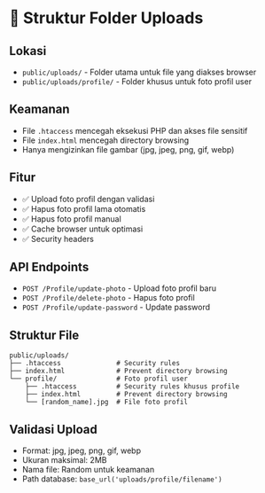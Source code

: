 # 📁 Struktur Folder Uploads

## Lokasi

- `public/uploads/` - Folder utama untuk file yang diakses browser
- `public/uploads/profile/` - Folder khusus untuk foto profil user

## Keamanan

- File `.htaccess` mencegah eksekusi PHP dan akses file sensitif
- File `index.html` mencegah directory browsing
- Hanya mengizinkan file gambar (jpg, jpeg, png, gif, webp)

## Fitur

- ✅ Upload foto profil dengan validasi
- ✅ Hapus foto profil lama otomatis
- ✅ Hapus foto profil manual
- ✅ Cache browser untuk optimasi
- ✅ Security headers

## API Endpoints

- `POST /Profile/update-photo` - Upload foto profil baru
- `POST /Profile/delete-photo` - Hapus foto profil
- `POST /Profile/update-password` - Update password

## Struktur File

```
public/uploads/
├── .htaccess              # Security rules
├── index.html             # Prevent directory browsing
└── profile/               # Foto profil user
    ├── .htaccess          # Security rules khusus profile
    ├── index.html         # Prevent directory browsing
    └── [random_name].jpg  # File foto profil
```

## Validasi Upload

- Format: jpg, jpeg, png, gif, webp
- Ukuran maksimal: 2MB
- Nama file: Random untuk keamanan
- Path database: `base_url('uploads/profile/filename')`
